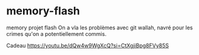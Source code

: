 # memory-flash
memory projet flash
On a vla les problèmes avec git wallah, navré pour les crimes qu'on a potentiellement commis.














































Cadeau
https://youtu.be/dQw4w9WgXcQ?si=CtXgjiBpg8FVy85S
